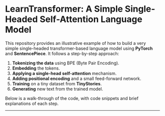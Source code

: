 # LearnTransformer: A Simple Single-Headed Self-Attention Language Model

This repository provides an illustrative example of how to build a very simple single-headed transformer-based language model using **PyTorch** and **SentencePiece**. It follows a step-by-step approach:

1. **Tokenizing the data** using BPE (Byte Pair Encoding).  
2. **Embedding** the tokens.  
3. **Applying a single-head self-attention** mechanism.  
4. **Adding positional encoding** and a small feed-forward network.  
5. **Training** on a tiny dataset from **TinyStories**.  
6. **Generating** new text from the trained model.  

Below is a walk-through of the code, with code snippets and brief explanations of each step.

---
